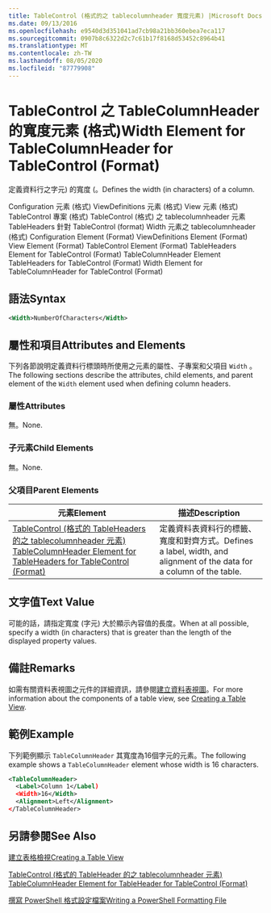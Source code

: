 ```yaml
---
title: TableControl (格式的之 tablecolumnheader 寬度元素) |Microsoft Docs
ms.date: 09/13/2016
ms.openlocfilehash: e9540d3d351041ad7cb98a21bb360ebea7eca117
ms.sourcegitcommit: 0907b8c6322d2c7c61b17f8168d53452c8964b41
ms.translationtype: MT
ms.contentlocale: zh-TW
ms.lasthandoff: 08/05/2020
ms.locfileid: "87779908"
---
```

# <a name="width-element-for-tablecolumnheader-for-tablecontrol-format"></a><span data-ttu-id="438dd-102">TableControl 之 TableColumnHeader 的寬度元素 (格式)</span><span class="sxs-lookup"><span data-stu-id="438dd-102">Width Element for TableColumnHeader for TableControl (Format)</span></span>

<span data-ttu-id="438dd-103">定義資料行之字元) 的寬度 (。</span><span class="sxs-lookup"><span data-stu-id="438dd-103">Defines the width (in characters) of a column.</span></span>

<span data-ttu-id="438dd-104">Configuration 元素 (格式) ViewDefinitions 元素 (格式) View 元素 (格式) TableControl 專案 (格式) TableControl (格式) 之 tablecolumnheader 元素 TableHeaders 針對 TableControl (format) Width 元素之 tablecolumnheader (格式) </span><span class="sxs-lookup"><span data-stu-id="438dd-104">Configuration Element (Format) ViewDefinitions Element (Format) View Element (Format) TableControl Element (Format) TableHeaders Element for TableControl (Format) TableColumnHeader Element TableHeaders for TableControl (Format) Width Element for TableColumnHeader for TableControl (Format)</span></span>

## <a name="syntax"></a><span data-ttu-id="438dd-105">語法</span><span class="sxs-lookup"><span data-stu-id="438dd-105">Syntax</span></span>

```xml
<Width>NumberOfCharacters</Width>
```

## <a name="attributes-and-elements"></a><span data-ttu-id="438dd-106">屬性和項目</span><span class="sxs-lookup"><span data-stu-id="438dd-106">Attributes and Elements</span></span>

<span data-ttu-id="438dd-107">下列各節說明定義資料行標頭時所使用之元素的屬性、子專案和父項目 `Width` 。</span><span class="sxs-lookup"><span data-stu-id="438dd-107">The following sections describe the attributes, child elements, and parent element of the `Width` element used when defining column headers.</span></span>

### <a name="attributes"></a><span data-ttu-id="438dd-108">屬性</span><span class="sxs-lookup"><span data-stu-id="438dd-108">Attributes</span></span>

<span data-ttu-id="438dd-109">無。</span><span class="sxs-lookup"><span data-stu-id="438dd-109">None.</span></span>

### <a name="child-elements"></a><span data-ttu-id="438dd-110">子元素</span><span class="sxs-lookup"><span data-stu-id="438dd-110">Child Elements</span></span>

<span data-ttu-id="438dd-111">無。</span><span class="sxs-lookup"><span data-stu-id="438dd-111">None.</span></span>

### <a name="parent-elements"></a><span data-ttu-id="438dd-112">父項目</span><span class="sxs-lookup"><span data-stu-id="438dd-112">Parent Elements</span></span>

|<span data-ttu-id="438dd-113">元素</span><span class="sxs-lookup"><span data-stu-id="438dd-113">Element</span></span>|<span data-ttu-id="438dd-114">描述</span><span class="sxs-lookup"><span data-stu-id="438dd-114">Description</span></span>|
|-------------|-----------------|
|[<span data-ttu-id="438dd-115">TableControl (格式的 TableHeaders 的之 tablecolumnheader 元素) </span><span class="sxs-lookup"><span data-stu-id="438dd-115">TableColumnHeader Element for TableHeaders for TableControl (Format)</span></span>](./tablecolumnheader-element-format.md)|<span data-ttu-id="438dd-116">定義資料表資料行的標籤、寬度和對齊方式。</span><span class="sxs-lookup"><span data-stu-id="438dd-116">Defines a label, width, and alignment of the data for a column of the table.</span></span>|

## <a name="text-value"></a><span data-ttu-id="438dd-117">文字值</span><span class="sxs-lookup"><span data-stu-id="438dd-117">Text Value</span></span>

<span data-ttu-id="438dd-118">可能的話，請指定寬度 (字元) 大於顯示內容值的長度。</span><span class="sxs-lookup"><span data-stu-id="438dd-118">When at all possible, specify a width (in characters) that is greater than the length of the displayed property values.</span></span>

## <a name="remarks"></a><span data-ttu-id="438dd-119">備註</span><span class="sxs-lookup"><span data-stu-id="438dd-119">Remarks</span></span>

<span data-ttu-id="438dd-120">如需有關資料表視圖之元件的詳細資訊，請參閱[建立資料表視圖](./creating-a-table-view.md)。</span><span class="sxs-lookup"><span data-stu-id="438dd-120">For more information about the components of a table view, see [Creating a Table View](./creating-a-table-view.md).</span></span>

## <a name="example"></a><span data-ttu-id="438dd-121">範例</span><span class="sxs-lookup"><span data-stu-id="438dd-121">Example</span></span>

<span data-ttu-id="438dd-122">下列範例顯示 `TableColumnHeader` 其寬度為16個字元的元素。</span><span class="sxs-lookup"><span data-stu-id="438dd-122">The following example shows a `TableColumnHeader` element whose width is 16 characters.</span></span>

```xml
<TableColumnHeader>
  <Label>Column 1</Label)
  <Width>16</Width>
  <Alignment>Left</Alignment>
</TableColumnHeader>
```

## <a name="see-also"></a><span data-ttu-id="438dd-123">另請參閱</span><span class="sxs-lookup"><span data-stu-id="438dd-123">See Also</span></span>

[<span data-ttu-id="438dd-124">建立表格檢視</span><span class="sxs-lookup"><span data-stu-id="438dd-124">Creating a Table View</span></span>](./creating-a-table-view.md)

[<span data-ttu-id="438dd-125">TableControl (格式的 TableHeader 的之 tablecolumnheader 元素) </span><span class="sxs-lookup"><span data-stu-id="438dd-125">TableColumnHeader Element for TableHeader for TableControl (Format)</span></span>](./tablecolumnheader-element-format.md)

[<span data-ttu-id="438dd-126">撰寫 PowerShell 格式設定檔案</span><span class="sxs-lookup"><span data-stu-id="438dd-126">Writing a PowerShell Formatting File</span></span>](./writing-a-powershell-formatting-file.md)
